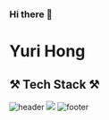 ### Hi there 👋
# Yuri Hong

## ⚒ Tech Stack ⚒  



![header](https://capsule-render.vercel.app/api?type=waving&color=D2BCFF&height=300&section=header&text=YURI%20HONG&fontSize=90)
<a href="https://honeypot.tistory.com" target="_blank"><img src="https://img.shields.io/badge/blog-D2BCFF?style=flat&logo=Bloglovin&logoColor=yellow"/></a>
<a href="https://img.shields.io/static/v1?label=#3776AB&message=Python&color=blue?style=flat&logo=appveyor"></a>
![footer](https://capsule-render.vercel.app/api?type=waving&color=D2BCFF&height=150&section=footer&fontSize=90)
<!--
**teraglass/teraglass** is a ✨ _special_ ✨ repository because its `README.md` (this file) appears on your GitHub profile.

Here are some ideas to get you started:

- 🔭 I’m currently working on ...
- 🌱 I’m currently learning ...
- 👯 I’m looking to collaborate on ...
- 🤔 I’m looking for help with ...
- 💬 Ask me about ...
- 📫 How to reach me: ...
- 😄 Pronouns: ...
- ⚡ Fun fact: ...
-->
